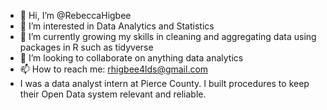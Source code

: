 - 👋 Hi, I’m @RebeccaHigbee
- 👀 I’m interested in Data Analytics and Statistics
- 🌱 I’m currently growing my skills in cleaning and aggregating data using packages in R such as tidyverse
- 💞️ I’m looking to collaborate on anything data analytics
- 📫 How to reach me: rhigbee4lds@gmail.com
- I was a data analyst intern at Pierce County. I built procedures to keep their Open Data system relevant and reliable.
